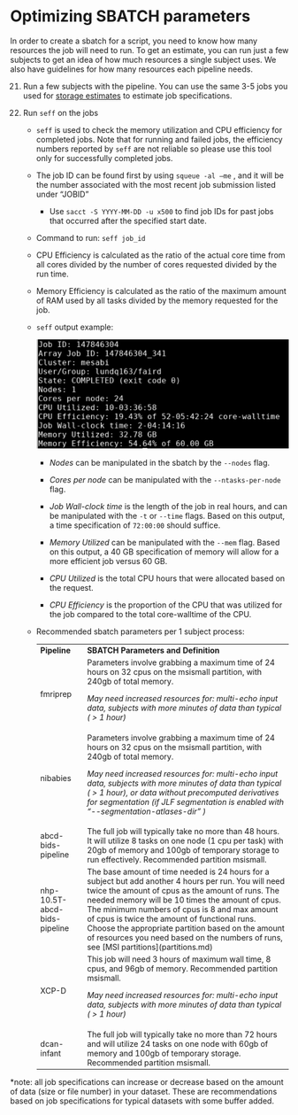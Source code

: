 # Optimizing SBATCH parameters 

In order to create a sbatch for a script, you need to know how many resources the job will need to run. To get an estimate, you can run just a few subjects to get an idea of how much resources a single subject uses. We also have guidelines for how many resources each pipeline needs. 

21. Run a few subjects with the pipeline. You can use the same 3-5 jobs you used for [storage estimates](storage.md) to estimate job specifications.

22. Run `seff` on the jobs 

    - `seff` is used to check the memory utilization and CPU efficiency for completed jobs. Note that for running and failed jobs, the efficiency numbers reported by `seff` are not reliable so please use this tool only for successfully completed jobs.

    - The job ID can be found first by using  `squeue -al –me` , and it will be the number associated with the most recent job submission listed under “JOBID”   

        - Use `sacct -S YYYY-MM-DD -u x500` to find job IDs for past jobs that occurred after the specified start date.

    - Command to run: `seff job_id`

    - CPU Efficiency is calculated as the ratio of the actual core time from all cores divided by the number of cores requested divided by the run time.

    - Memory Efficiency is calculated as the ratio of the maximum amount of RAM used by all tasks divided by the memory requested for the job.

    - `seff` output example:

        ![Example Seff Output](img/seff-output-example.png)

        - *Nodes* can be manipulated in the sbatch by the `--nodes` flag. 

        - *Cores per node* can be manipulated with the `--ntasks-per-node` flag. 

        - _Job Wall-clock time_ is the length of the job in real hours, and can be manipulated with the `-t` or `--time` flags. Based on this output, a time specification of `72:00:00` should suffice. 

        - *Memory Utilized* can be manipulated with the `--mem` flag. Based on this output, a 40 GB specification of memory will allow for a more efficient job versus 60 GB. 
        
        - *CPU Utilized* is the total CPU hours that were allocated based on the request.
        
        - _CPU Efficiency_ is the proportion of the CPU that was utilized for the job compared to the total core-walltime of the CPU.

    - Recommended sbatch parameters per 1 subject process:

        <table>
        <tr>
        <td>
        <strong>Pipeline</strong>
        </td>
        <td><strong>SBATCH Parameters and Definition </strong>
        </td>
        </tr>
        <tr>
        <td>fmriprep
        </td>
        <td>Parameters involve grabbing a maximum time of 24 hours on 32 cpus on the msismall partition, with 240gb of total memory. 
        <p>
        <em>May need increased resources for: multi-echo input data, subjects with more minutes of data than typical ( > 1 hour)</em>
        </td>
        </tr>
        <tr>
        <td>nibabies
        </td>
        <td>Parameters involve grabbing a maximum time of 24 hours on 32 cpus on the msismall partition, with 240gb of total memory. 
        <p>
        <em>May need increased resources for: multi-echo input data, subjects with more minutes of data than typical ( > 1 hour), or data without precomputed derivatives for segmentation (if JLF segmentation is enabled with “--segmentation-atlases-dir” )</em>
        </td>
        </tr>
        <tr>
        <td>abcd-bids-pipeline
        </td>
        <td>The full job will typically take no more than 48 hours. It will utilize 8 tasks on one node (1 cpu per task) with 20gb of memory and 100gb of temporary storage to run effectively. Recommended partition msismall.
        </td>
        </tr>
        <tr>
        <td>nhp-10.5T-abcd-bids-pipeline
        </td>
        <td>The base amount of time needed is 24 hours for a subject but add another 4 hours per run. You will need twice the amount of cpus as the amount of runs. The needed memory will be 10 times the amount of cpus. The minimum numbers of cpus is 8 and max amount of cpus is twice the amount of functional runs. Choose the appropriate partition based on the amount of resources you need based on the numbers of runs, see [MSI partitions](partitions.md)
        </td>
        </tr>
        <tr>
        <td>XCP-D
        </td>
        <td>This job will need 3 hours of maximum wall time, 8 cpus, and 96gb of memory. Recommended partition msismall.
        <p>
        <em>May need increased resources for: multi-echo input data, subjects with more minutes of data than typical ( > 1 hour)</em>
        </td>
        </tr>
        <tr>
        <td>dcan-infant
        </td>
        <td>The full job will typically take no more than 72 hours and will utilize 24 tasks on one node with 60gb of memory and 100gb of temporary storage. Recommended partition msismall.
        </td>
        </tr>
        </table>


*note: all job specifications can increase or decrease based on the amount of data (size or file number) in your dataset. These are recommendations based on job specifications for typical datasets with some buffer added. 

